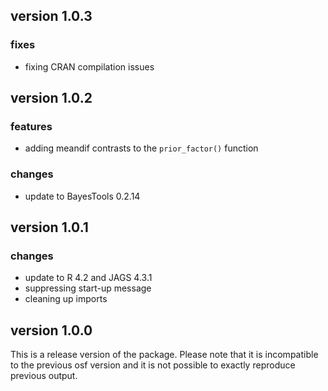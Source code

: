 ## version 1.0.3
### fixes
- fixing CRAN compilation issues

## version 1.0.2
### features
- adding meandif contrasts to the `prior_factor()` function 

### changes
- update to BayesTools 0.2.14

## version 1.0.1
### changes
- update to R 4.2 and JAGS 4.3.1
- suppressing start-up message 
- cleaning up imports

## version 1.0.0
This is a release version of the package. Please note that it is incompatible to the previous osf version and it is not possible to exactly reproduce previous output.
